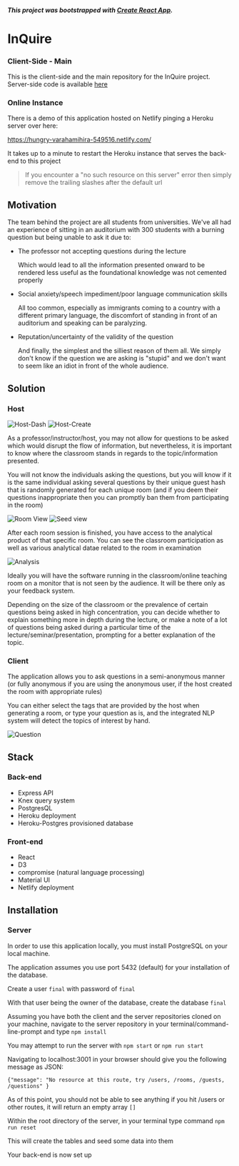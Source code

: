 ##### This project was bootstrapped with [Create React App](https://github.com/facebook/create-react-app).

# InQuire

### Client-Side - Main

This is the client-side and the main repository for the InQuire project. Server-side code is available [here](https://github.com/lxg1992/LHL-Final-Server
)


### Online Instance
There is a demo of this application hosted on Netlify pinging a Heroku server over here:

https://hungry-varahamihira-549516.netlify.com/

It takes up to a minute to restart the Heroku instance that serves the back-end to this project

> If you encounter a "no such resource on this server" error then simply remove the trailing slashes after the default url

## Motivation

The team behind the project are all students from universities. We've all had an experience of sitting in an auditorium with 300 students with a burning question but being unable to ask it due to:

* The professor not accepting questions during the lecture

  Which would lead to all the information presented onward to be rendered less useful as the foundational knowledge was not cemented properly

* Social anxiety/speech impediment/poor language communication skills

  All too common, especially as immigrants coming to a country with a different primary language, the discomfort of standing in front of an auditorium and speaking can be paralyzing. 

* Reputation/uncertainty of the validity of the question

  And finally, the simplest and the silliest reason of them all. We simply don't know if the question we are asking is "stupid" and we don't want to seem like an idiot in front of the whole audience. 

## Solution

  ### Host

  ![Host-Dash](./docs/dash.png)
  ![Host-Create](./docs/dash-topics.png)

  As a professor/instructor/host, you may not allow for questions to be asked which would disrupt the flow of information, but nevertheless, it is important to know where the classroom stands in regards to the topic/information presented. 

You will not know the individuals asking the questions, but you will know if it is the same individual asking several questions by their unique guest hash that is randomly generated for each unique room (and if you deem their questions inappropriate then you can promptly ban them from participating in the room)

![Room View](./docs/answer.png)
![Seed view](./docs/room.png)

After each room session is finished, you have access to the analytical product of that specific room. You can see the classroom participation as well as various analytical datae related to the room in examination

![Analysis](./docs/analysis.png)

Ideally you will have the software running in the classroom/online teaching room on a monitor that is not seen by the audience. It will be there only as your feedback system.

Depending on the size of the classroom or the prevalence of certain questions being asked in high concentration, you can decide whether to explain something more in depth during the lecture, or make a note of a lot of questions being asked during a particular time of the lecture/seminar/presentation, prompting for a better explanation of the topic.

  ### Client



The application allows you to ask questions in a semi-anonymous manner (or fully anonymous if you are using the anonymous user, if the host created the room with appropriate rules) 

You can either select the tags that are provided by the host when generating a room, or type your question as is, and the integrated NLP system will detect the topics of interest by hand.

![Question](./docs/question.png)

## Stack

### Back-end

* Express API
* Knex query system
* PostgresQL
* Heroku deployment
* Heroku-Postgres provisioned database


### Front-end

* React
* D3
* compromise (natural language processing)
* Material UI
* Netlify deployment


## Installation

### Server
In order to use this application locally, you must install PostgreSQL on your local machine.

The application assumes you use port 5432 (default) for your installation of the database.

Create a user ```final``` with password of ```final``` 

With that user being the owner of the database, create the database ```final```

Assuming you have both the client and the server repositories cloned on your machine, navigate to the server repository in your terminal/command-line-prompt and type ```npm install```  

You may attempt to run the server with ```npm start``` or ```npm run start```

Navigating to localhost:3001 in your browser should give you the following message as JSON:

```{"message": "No resource at this route, try /users, /rooms, /guests, /questions" }```

As of this point, you should not be able to see anything if you hit /users or other routes, it will return an empty array ```[]```


Within the root directory of the server, in your terminal type command ```npm run reset```

This will create the tables and seed some data into them

Your back-end is now set up


